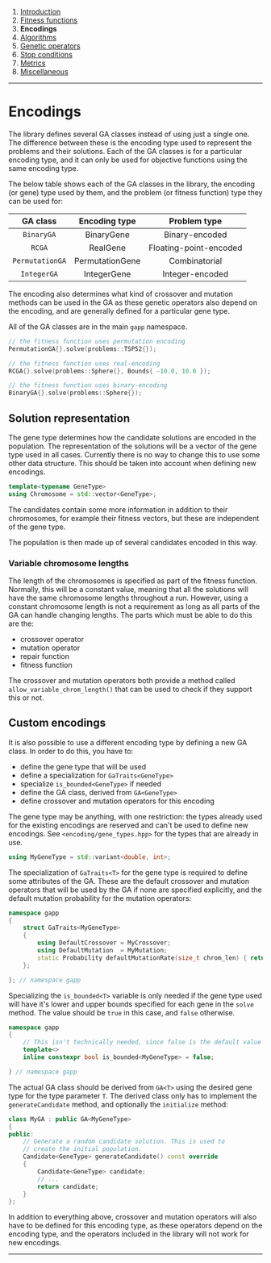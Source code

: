 
1. [Introduction](introduction.md)  
2. [Fitness functions](fitness-functions.md)  
3. **Encodings**  
4. [Algorithms](algorithms.md)  
5. [Genetic operators](genetic-operators.md)  
6. [Stop conditions](stop-conditions.md)  
7. [Metrics](metrics.md)    
8. [Miscellaneous](miscellaneous.md)

------------------------------------------------------------------------------------------------

# Encodings

The library defines several GA classes instead of using just a single one.
The difference between these is the encoding type used to represent the
problems and their solutions. Each of the GA classes is for a particular
encoding type, and it can only be used for objective functions using the
same encoding type.

The below table shows each of the GA classes in the library, the encoding
(or gene) type used by them, and the problem (or fitness function) type
they can be used for:

  |     GA class    |  Encoding type  |      Problem type      |
  |:---------------:|:---------------:|:----------------------:|
  |   `BinaryGA`    |   BinaryGene    |    Binary-encoded      |
  |     `RCGA`      |    RealGene     | Floating-point-encoded |
  | `PermutationGA` | PermutationGene |     Combinatorial      |
  |   `IntegerGA`   |   IntegerGene   |    Integer-encoded     |

The encoding also determines what kind of crossover and mutation methods
can be used in the GA as these genetic operators also depend on the
encoding, and are generally defined for a particular gene type.

All of the GA classes are in the main `gapp` namespace.

```cpp
// the fitness function uses permutation encoding
PermutationGA{}.solve(problems::TSP52{});

// the fitness function uses real-encoding
RCGA{}.solve(problems::Sphere{}, Bounds{ -10.0, 10.0 });

// the fitness function uses binary-encoding
BinaryGA{}.solve(problems::Sphere{});
```

## Solution representation

The gene type determines how the candidate solutions are encoded in
the population. The representation of the solutions will be a vector
of the gene type used in all cases. Currently there is no way to
change this to use some other data structure. This should be taken
into account when defining new encodings.

```cpp
template<typename GeneType>
using Chromosome = std::vector<GeneType>;
```

The candidates contain some more information in addition to their
chromosomes, for example their fitness vectors, but these are
independent of the gene type.

The population is then made up of several candidates encoded in
this way.

### Variable chromosome lengths

The length of the chromosomes is specified as part of the fitness function.
Normally, this will be a constant value, meaning that all the solutions
will have the same chromosome lengths throughout a run. However, using a
constant chromosome length is not a requirement as long as all parts of the
GA can handle changing lengths. The parts which must be able to do this are
the:
 - crossover operator
 - mutation operator
 - repair function
 - fitness function

The crossover and mutation operators both provide a method called
`allow_variable_chrom_length()` that can be used to check if they support
this or not.

## Custom encodings

It is also possible to use a different encoding type by defining a
new GA class. In order to do this, you have to:

 - define the gene type that will be used
 - define a specialization for `GaTraits<GeneType>`
 - specialize `is_bounded<GeneType>` if needed
 - define the GA class, derived from `GA<GeneType>`
 - define crossover and mutation operators for this encoding

The gene type may be anything, with one restriction: the types
already used for the existing encodings are reserved and can't
be used to define new encodings. See `<encoding/gene_types.hpp>`
for the types that are already in use.

```cpp
using MyGeneType = std::variant<double, int>;
```

The specialization of `GaTraits<T>` for the gene type is
required to define some attributes of the GA. These are the
default crossover and mutation operators that will be used
by the GA if none are specified explicitly, and the default
mutation probability for the mutation operators:

```cpp
namespace gapp
{
    struct GaTraits<MyGeneType>
    {
        using DefaultCrossover = MyCrossover;
        using DefaultMutation  = MyMutation;
        static Probability defaultMutationRate(size_t chrom_len) { return 1.0 / chrom_len; }
    };

}; // namespace gapp
```

Specializing the `is_bounded<T>` variable is only needed if
the gene type used will have it's lower and upper bounds specified
for each gene in the `solve` method. The value should be `true` in
this case, and `false` otherwise.

```cpp
namespace gapp
{
    // This isn't technically needed, since false is the default value
    template<>
    inline constexpr bool is_bounded<MyGeneType> = false;

} // namespace gapp
```

The actual GA class should be derived from `GA<T>` using the desired gene
type for the type parameter `T`. The derived class only has to implement
the `generateCandidate` method, and optionally the `initialize` method:

```cpp
class MyGA : public GA<MyGeneType>
{
public:
    // Generate a random candidate solution. This is used to
    // create the initial population.
    Candidate<GeneType> generateCandidate() const override
    {
        Candidate<GeneType> candidate;
        // ...
        return candidate;
    }
};
```

In addition to everything above, crossover and mutation operators will
also have to be defined for this encoding type, as these operators depend
on the encoding type, and the operators included in the library will not
work for new encodings.

------------------------------------------------------------------------------------------------
